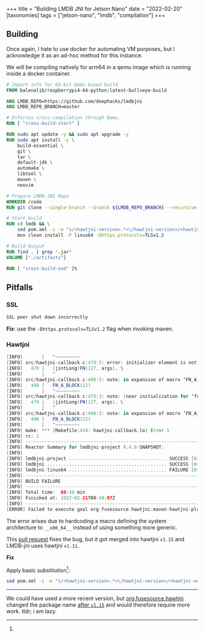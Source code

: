 +++
title = "Building LMDB JNI for Jetson Nano"
date = "2022-02-20"
[taxonomies]
tags = ["jetson-nano", "lmdb", "compilation"]
+++

## Building 

Once again, I hate to use docker for automating VM purposes, but I acknowledge
it as an ad-hoc method for this instance.

We will be compiling natively for arm64 in a qemu image which is running
inside a docker container.

```Dockerfile
# Import info for 64-bit Qemu based build
FROM balenalib/raspberrypi4-64-python:latest-bullseye-build

ARG LMDB_REPO=https://github.com/deephacks/lmdbjni
ARG LMDB_REPO_BRANCH=master

# Enforces cross-compilation through Qemu.
RUN [ "cross-build-start" ]

RUN sudo apt update -y && sudo apt upgrade -y
RUN sudo apt install -y \
    build-essential \
    git \
    tar \
    default-jdk \
    automake \
    libtool \
    maven \
    neovim

# Prepare LMDB-JNI Repo
WORKDIR /code
RUN git clone --single-branch --branch ${LMDB_REPO_BRANCH} --recursive ${LMDB_REPO} lmdb

# Start build
RUN cd lmdb && \
    sed pom.xml -i -e "s/<hawtjni-version>.*<\/hawtjni-version>/<hawtjni-version>1.15<\/hawtjni-version>/" && \
    mvn clean install -P linux64 -Dhttps.protocols=TLSv1.2

# Build Output
RUN find . | grep *.jar*
VOLUME ["./artifacts"]

RUN [ "cross-build-end" ]%
```

## Pitfalls

### SSL

```groovy
SSL peer shut down incorrectly
```

**Fix**: use the `-Dhttps.protocols=TLSv1.2` flag when invoking maven.

### Hawtjni 
```groovy
[INFO]       |   ^~~~~~~~~~
[INFO] src/hawtjni-callback.c:479:3: error: initializer element is not constant
[INFO]   479 |   (jintLong)FN(127, args), \
[INFO]       |   ^
[INFO] src/hawtjni-callback.c:498:3: note: in expansion of macro ‘FN_A_BLOCK’
[INFO]   498 |   FN_A_BLOCK(12)
[INFO]       |   ^~~~~~~~~~
[INFO] src/hawtjni-callback.c:479:3: note: (near initialization for ‘fnx_array[12][127]’)
[INFO]   479 |   (jintLong)FN(127, args), \
[INFO]       |   ^
[INFO] src/hawtjni-callback.c:498:3: note: in expansion of macro ‘FN_A_BLOCK’
[INFO]   498 |   FN_A_BLOCK(12)
[INFO]       |   ^~~~~~~~~~
[INFO] make: *** [Makefile:410: hawtjni-callback.lo] Error 1
[INFO] rc: 2
[INFO] ------------------------------------------------------------------------
[INFO] Reactor Summary for lmdbjni-project 0.4.8-SNAPSHOT:
[INFO]
[INFO] lmdbjni-project .................................... SUCCESS [02:08 min]
[INFO] lmdbjni ............................................ SUCCESS [04:50 min]
[INFO] lmdbjni-linux64 .................................... FAILURE [01:50 min]
[INFO] ------------------------------------------------------------------------
[INFO] BUILD FAILURE
[INFO] ------------------------------------------------------------------------
[INFO] Total time:  08:49 min
[INFO] Finished at: 2022-02-21T09:40:07Z
[INFO] ------------------------------------------------------------------------
[ERROR] Failed to execute goal org.fusesource.hawtjni:maven-hawtjni-plugin:1.11:build (default) on project lmdbjni-linux64: build failed: org.apache.maven.plugin.MojoExecutionException: make based build failed with exit code: 2 -> [Help 1]
```
The error arises due to hardcoding a macro defining the system
architecture to `__x86_64__` instead of using something more generic.

This [pull request](https://github.com/fusesource/hawtjni/pull/20) fixes
the bug, but it got merged into hawtjni `v1.15` and LMDB-jni uses
hawtjni `v1.11`.

**Fix**

Apply basic substitution[^1]:   
```bash
sed pom.xml -i -e "s/<hawtjni-version>.*<\/hawtjni-version>/<hawtjni-version>1.15<\/hawtjni-version>/"
```

---

[^1]: 
We could have used a more recent version, but
[org.fusesource.hawtjni](https://mvnrepository.com/artifact/org.fusesource.hawtjni)
changed the package name [after
`v1.15`](https://mvnrepository.com/artifact/org.fusesource.hawtjni/hawtjni-maven-plugin)
and would therefore require more work. 
tldr; i am lazy.

